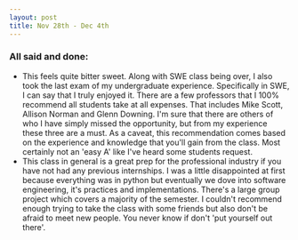 ```yaml
---
layout: post
title: Nov 28th - Dec 4th
---
```


### All said and done:
 - This feels quite bitter sweet. Along with SWE class being over, I also took the last exam of my undergraduate experience. Specifically in SWE, I can say that I truly enjoyed it. There are a few professors that I 100% recommend all students take at all expenses. That includes Mike Scott, Allison Norman and Glenn Downing. I'm sure that there are others of who I have simply missed the opportunity, but from my experience these three are a must. As a caveat, this recommendation comes based on the experience and knowledge that you'll gain from the class. Most certainly not an 'easy A' like I've heard some students request. 
 - This class in general is a great prep for the professional industry if you have not had any previous internships. I was a little disappointed at first because everything was in python but eventually we dove into software engineering, it's practices and implementations. There's a large group project which covers a majority of the semester. I couldn't recommend enough trying to take the class with some friends but also don't be afraid to meet new people. You never know if don't 'put yourself out there'. 
